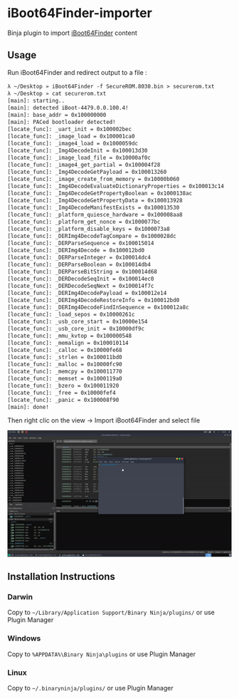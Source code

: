 # iBoot64Finder-importer

Binja plugin to import [iBoot64Finder](https://github.com/haiyuidesu/iBoot64Finder) content

## Usage

Run iBoot64Finder and redirect output to a file :
```
λ ~/Desktop » iBoot64Finder -f SecureROM.8030.bin > securerom.txt
λ ~/Desktop » cat securerom.txt 
[main]: starting..
[main]: detected iBoot-4479.0.0.100.4!
[main]: base_addr = 0x100000000
[main]: PACed bootloader detected!
[locate_func]: _uart_init = 0x100002bec
[locate_func]: _image_load = 0x100001ca0
[locate_func]: _image4_load = 0x1000059dc
[locate_func]: _Img4DecodeInit = 0x100013d30
[locate_func]: _image_load_file = 0x10000af0c
[locate_func]: _image4_get_partial = 0x100004f28
[locate_func]: _Img4DecodeGetPayload = 0x100013260
[locate_func]: _image_create_from_memory = 0x10000b060
[locate_func]: _Img4DecodeEvaluateDictionaryProperties = 0x100013c14
[locate_func]: _Img4DecodeGetPropertyBoolean = 0x1000138ac
[locate_func]: _Img4DecodeGetPropertyData = 0x100013928
[locate_func]: _Img4DecodeManifestExists = 0x100013530
[locate_func]: _platform_quiesce_hardware = 0x100008aa8
[locate_func]: _platform_get_nonce = 0x1000077bc
[locate_func]: _platform_disable_keys = 0x1000073a8
[locate_func]: _DERImg4DecodeTagCompare = 0x1000028dc
[locate_func]: _DERParseSequence = 0x100015014
[locate_func]: _DERImg4Decode = 0x100012bd0
[locate_func]: _DERParseInteger = 0x100014dc4
[locate_func]: _DERParseBoolean = 0x100014db4
[locate_func]: _DERParseBitString = 0x100014d68
[locate_func]: _DERDecodeSeqInit = 0x100014ec0
[locate_func]: _DERDecodeSeqNext = 0x100014f7c
[locate_func]: _DERImg4DecodePayload = 0x100012e14
[locate_func]: _DERImg4DecodeRestoreInfo = 0x100012bd0
[locate_func]: _DERImg4DecodeFindInSequence = 0x100012a8c
[locate_func]: _load_sepos = 0x10000261c
[locate_func]: _usb_core_start = 0x10000e154
[locate_func]: _usb_core_init = 0x10000df9c
[locate_func]: _mmu_kvtop = 0x100000548
[locate_func]: _memalign = 0x100010114
[locate_func]: _calloc = 0x10000fe68
[locate_func]: _strlen = 0x100011bd0
[locate_func]: _malloc = 0x10000fc90
[locate_func]: _memcpy = 0x100011770
[locate_func]: _memset = 0x1000119a0
[locate_func]: _bzero = 0x100011920
[locate_func]: _free = 0x10000fef4
[locate_func]: _panic = 0x100008f90
[main]: done!
```

Then right clic on the view -> Import iBoot64Finder and select file

![](https://github.com/matteyeux/iBoot64Finder-importer/blob/master/binja.gif?raw=true)

## Installation Instructions

### Darwin

Copy to `~/Library/Application Support/Binary Ninja/plugins/` or use Plugin Manager

### Windows

Copy to `%APPDATA%\Binary Ninja\plugins` or use Plugin Manager

### Linux

Copy to `~/.binaryninja/plugins/` or use Plugin Manager

